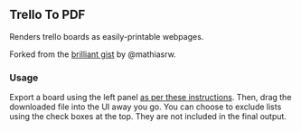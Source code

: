 ## Trello To PDF

Renders trello boards as easily-printable webpages.

Forked from the [brilliant gist](https://gist.github.com/mathiasrw/8710615) by @mathiasrw.

### Usage

Export a board using the left panel [as per these instructions](https://help.trello.com/article/747-exporting-data-from-trello-1).
Then, drag the downloaded file into the UI away you go. You can choose to exclude
lists using the check boxes at the top. They are not included in the final output.
